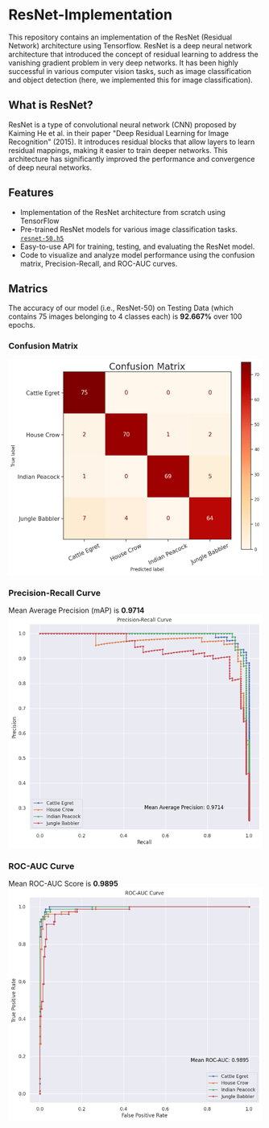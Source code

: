 # ResNet-Implementation

This repository contains an implementation of the ResNet (Residual Network) architecture using Tensorflow. ResNet is a deep neural network architecture that introduced the concept of residual learning to address the vanishing gradient problem in very deep networks. It has been highly successful in various computer vision tasks, such as image classification and object detection (here, we implemented this for image classification).

## What is ResNet?

ResNet is a type of convolutional neural network (CNN) proposed by Kaiming He et al. in their paper "Deep Residual Learning for Image Recognition" (2015). It introduces residual blocks that allow layers to learn residual mappings, making it easier to train deeper networks. This architecture has significantly improved the performance and convergence of deep neural networks.

## Features

* Implementation of the ResNet architecture from scratch using TensorFlow
* Pre-trained ResNet models for various image classification tasks. <br> [`resnet-50.h5`](https://www.dropbox.com/scl/fi/habw23oyiqeolk3x6skqc/best_model.h5?rlkey=tfgshoc914qh9aijnstc9yfch&dl=0)
* Easy-to-use API for training, testing, and evaluating the ResNet model.
* Code to visualize and analyze model performance using the confusion matrix, Precision-Recall, and ROC-AUC curves.

## Matrics

The accuracy of our model (i.e., ResNet-50) on Testing Data (which contains 75 images belonging to 4 classes each) is **92.667%** over 100 epochs.

### Confusion Matrix

![Confusion Matrix](matrics/confusion_matrix.png)

### Precision-Recall Curve

Mean Average Precision (mAP) is **0.9714**
![Precision-Recall Curve](matrics/Precision-Recall_Curve.png)

### ROC-AUC Curve

Mean ROC-AUC Score is **0.9895**
![Precision-Recall Curve](matrics/ROC-AUC_Curve.png)
